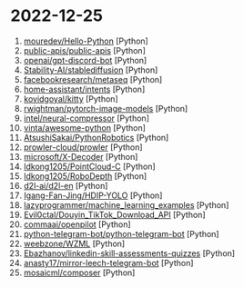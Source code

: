 # 2022-12-25

1. [mouredev/Hello-Python](https://github.com/mouredev/Hello-Python "Python desde cero") [Python]
2. [public-apis/public-apis](https://github.com/public-apis/public-apis "A collective list of free APIs") [Python]
3. [openai/gpt-discord-bot](https://github.com/openai/gpt-discord-bot "Example Discord bot written in Python that uses the completions API to have conversations with the `text-davinci-003` model, and the moderations API to filter the messages.") [Python]
4. [Stability-AI/stablediffusion](https://github.com/Stability-AI/stablediffusion "High-Resolution Image Synthesis with Latent Diffusion Models") [Python]
5. [facebookresearch/metaseq](https://github.com/facebookresearch/metaseq "Repo for external large-scale work") [Python]
6. [home-assistant/intents](https://github.com/home-assistant/intents "Intents to be used with Home Assistant") [Python]
7. [kovidgoyal/kitty](https://github.com/kovidgoyal/kitty "Cross-platform, fast, feature-rich, GPU based terminal") [Python]
8. [rwightman/pytorch-image-models](https://github.com/rwightman/pytorch-image-models "PyTorch image models, scripts, pretrained weights -- ResNet, ResNeXT, EfficientNet, EfficientNetV2, NFNet, Vision Transformer, MixNet, MobileNet-V3/V2, RegNet, DPN, CSPNet, and more") [Python]
9. [intel/neural-compressor](https://github.com/intel/neural-compressor "Intel® Neural Compressor (formerly known as Intel® Low Precision Optimization Tool), targeting to provide unified APIs for network compression technologies, such as low precision quantization, sparsity, pruning, knowledge distillation, across different deep learning frameworks to pursue optimal inference performance.") [Python]
10. [vinta/awesome-python](https://github.com/vinta/awesome-python "A curated list of awesome Python frameworks, libraries, software and resources") [Python]
11. [AtsushiSakai/PythonRobotics](https://github.com/AtsushiSakai/PythonRobotics "Python sample codes for robotics algorithms.") [Python]
12. [prowler-cloud/prowler](https://github.com/prowler-cloud/prowler "Prowler is an Open Source Security tool to perform Cloud Security best practices assessments, audits, incident response, continuous monitoring, hardening and forensics readiness. It contains hundreds of controls covering CIS, PCI-DSS, ISO27001, GDPR, HIPAA, FFIEC, SOC2, AWS FTR, ENS and custom security frameworks.") [Python]
13. [microsoft/X-Decoder](https://github.com/microsoft/X-Decoder "Official Implementation of X-Decoder for generalized decoding for pixel, image and language") [Python]
14. [ldkong1205/PointCloud-C](https://github.com/ldkong1205/PointCloud-C "Benchmarking and Analyzing Point Cloud Perception Robustness under Corruptions") [Python]
15. [ldkong1205/RoboDepth](https://github.com/ldkong1205/RoboDepth "RoboDepth: Robust Out-of-Distribution Depth Estimation under Common Corruptions") [Python]
16. [d2l-ai/d2l-en](https://github.com/d2l-ai/d2l-en "Interactive deep learning book with multi-framework code, math, and discussions. Adopted at 400 universities from 60 countries including Stanford, MIT, Harvard, and Cambridge.") [Python]
17. [Igang-Fan-Jing/HDIP-YOLO](https://github.com/Igang-Fan-Jing/HDIP-YOLO "") [Python]
18. [lazyprogrammer/machine_learning_examples](https://github.com/lazyprogrammer/machine_learning_examples "A collection of machine learning examples and tutorials.") [Python]
19. [Evil0ctal/Douyin_TikTok_Download_API](https://github.com/Evil0ctal/Douyin_TikTok_Download_API "🚀「Douyin_TikTok_Download_API」是一个开箱即用的高性能异步抖音|TikTok数据爬取工具，支持API调用，在线批量解析及下载。") [Python]
20. [commaai/openpilot](https://github.com/commaai/openpilot "openpilot is an open source driver assistance system. openpilot performs the functions of Automated Lane Centering and Adaptive Cruise Control for over 200 supported car makes and models.") [Python]
21. [python-telegram-bot/python-telegram-bot](https://github.com/python-telegram-bot/python-telegram-bot "We have made you a wrapper you can't refuse") [Python]
22. [weebzone/WZML](https://github.com/weebzone/WZML "A Powerful Pyrogram Based Telegram Mirror Leech Bot Modded by Codewithweeb to directly Mirror to Google Drive or Leech to Telegram, with Multi Direct Links Support for Enhanced Mirroring & Leeching") [Python]
23. [Ebazhanov/linkedin-skill-assessments-quizzes](https://github.com/Ebazhanov/linkedin-skill-assessments-quizzes "Full reference of LinkedIn answers 2022 for skill assessments (aws-lambda, rest-api, javascript, react, git, html, jquery, mongodb, java, Go, python, machine-learning, power-point) linkedin excel test lösungen, linkedin machine learning test LinkedIn test questions and answers") [Python]
24. [anasty17/mirror-leech-telegram-bot](https://github.com/anasty17/mirror-leech-telegram-bot "Official Repository: Telegram bot which can download torrents, mega, google drive, telegram file and direct links + all yt-dlp supported sites, then upload them to google drive or telegram cloud. This bot supports more features like zip or extract before upload, seed after upload using qBittorrent or aria2c and many more, read features below.") [Python]
25. [mosaicml/composer](https://github.com/mosaicml/composer "Train neural networks up to 7x faster") [Python]

